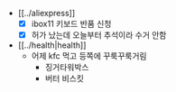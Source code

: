 - [[../aliexpress]]
  - [X] ibox11 키보드 반품 신청
  - [X] 허가 났는데 오늘부터 추석이라 수거 안함
- [[../health|health]]
  - 어제 kfc 먹고 등쪽에 꾸룩꾸룩거림
    - 징거타워박스
    - 버터 비스킷
